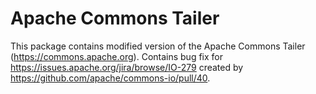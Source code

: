 # Apache Commons Tailer

This package contains modified version of the Apache Commons Tailer (https://commons.apache.org). Contains bug fix for https://issues.apache.org/jira/browse/IO-279 created by https://github.com/apache/commons-io/pull/40.
